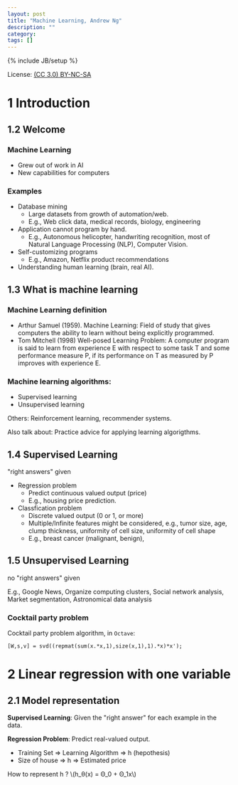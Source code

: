 ```yaml
---
layout: post
title: "Machine Learning, Andrew Ng"
description: ""
category: 
tags: []
---
```

{% include JB/setup %}
<script type="text/javascript" src="http://cdn.mathjax.org/mathjax/latest/MathJax.js?config=default"></script>

License: [(CC 3.0) BY-NC-SA](http://creativecommons.org/licenses/by-nc-sa/3.0/)

# 1 Introduction

## 1.2 Welcome

### Machine Learning

* Grew out of work in AI
* New capabilities for computers

### Examples

* Database mining
    * Large datasets from growth of automation/web.
    * E.g., Web click data, medical records, biology, engineering
* Application cannot program by hand.
    * E.g., Autonomous helicopter, handwriting recognition, most of Natural Language Processing (NLP), Computer Vision.
* Self-customizing programs
    * E.g., Amazon, Netflix product recommendations
* Understanding human learning (brain, real AI).

## 1.3 What is machine learning

### Machine Learning definition

* Arthur Samuel (1959). Machine Learning: Field of study that gives computers the ability to learn without being explicitly programmed.
* Tom Mitchell (1998) Well-posed Learning Problem: A computer program is said to learn from experience E with respect to some task T and some performance measure P, if its performance on T as measured by P improves with experience E.

### Machine learning algorithms:

* Supervised learning
* Unsupervised learning

Others: Reinforcement learning, recommender systems.

Also talk about: Practice advice for applying learning algorigthms.

## 1.4 Supervised Learning

"right answers" given

* Regression problem
    * Predict continuous valued output (price)
    * E.g., housing price prediction.
* Classfication problem
    * Discrete valued output (0 or 1, or more)
    * Multiple/Infinite features might be considered, e.g., tumor size, age, clump thickness, uniformity of cell size, uniformity of cell shape
    * E.g., breast cancer (malignant, benign),

## 1.5 Unsupervised Learning

no "right answers" given

E.g., Google News, Organize computing clusters, Social network analysis, Market segmentation, Astronomical data analysis

### Cocktail party problem

Cocktail party problem algorithm, in ``Octave``:

``[W,s,v] = svd((repmat(sum(x.*x,1),size(x,1),1).*x)*x');``

# 2 Linear regression with one variable

## 2.1 Model representation

**Supervised Learning**: Given the "right answer" for each example in the data.

**Regression Problem**: Predict real-valued output.

* Training Set => Learning Algorithm => h (hepothesis)
* Size of house => h => Estimated price

How to represent h ? \\(h_θ(x) = Θ_0 + Θ_1x\\)


